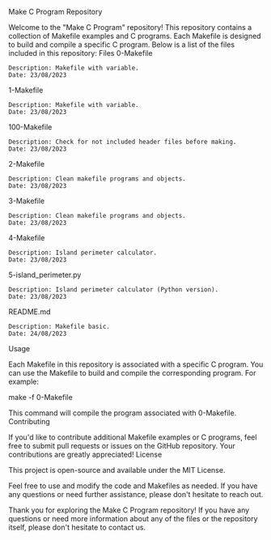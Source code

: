 Make C Program Repository

Welcome to the "Make C Program" repository! This repository contains a collection of Makefile examples and C programs. Each Makefile is designed to build and compile a specific C program. Below is a list of the files included in this repository:
Files
0-Makefile

    Description: Makefile with variable.
    Date: 23/08/2023

1-Makefile

    Description: Makefile with variable.
    Date: 23/08/2023

100-Makefile

    Description: Check for not included header files before making.
    Date: 23/08/2023

2-Makefile

    Description: Clean makefile programs and objects.
    Date: 23/08/2023

3-Makefile

    Description: Clean makefile programs and objects.
    Date: 23/08/2023

4-Makefile

    Description: Island perimeter calculator.
    Date: 23/08/2023

5-island_perimeter.py

    Description: Island perimeter calculator (Python version).
    Date: 23/08/2023

README.md

    Description: Makefile basic.
    Date: 24/08/2023

Usage

Each Makefile in this repository is associated with a specific C program.
You can use the Makefile to build and compile the corresponding program. For example:

make -f 0-Makefile

This command will compile the program associated with 0-Makefile.
Contributing

If you'd like to contribute additional Makefile examples or C programs, feel free to 
submit pull requests or issues on the GitHub repository. Your contributions are greatly appreciated!
License

This project is open-source and available under the MIT License.

Feel free to use and modify the code and Makefiles as needed. 
If you have any questions or need further assistance, please don't hesitate to reach out.

Thank you for exploring the Make C Program repository! 
If you have any questions or need more information about any of the files or the repository itself, 
please don't hesitate to contact us.
